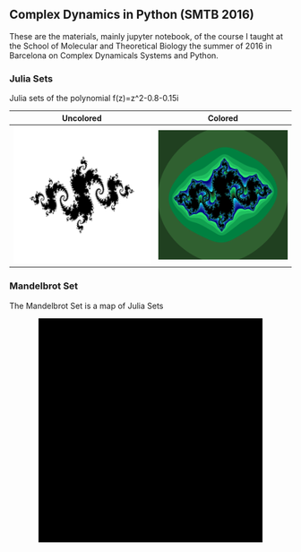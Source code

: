 ## Complex Dynamics in Python (SMTB 2016)

These are the materials, mainly jupyter notebook, of the course I taught at the School of Molecular and Theoretical Biology the summer of 2016 in Barcelona on Complex Dynamicals Systems and Python.

### Julia Sets
Julia sets of the polynomial f(z)=z^2-0.8-0.15i

Uncolored            |  Colored
:-------------------------:|:-------------------------:
![](Images/julia6.png)  |  ![](Images/julia6_time.png)

### Mandelbrot Set
The Mandelbrot Set is a map of Julia Sets

<center><img src="Images/my_gif.GIF" align="middle" width="400"/></center>

